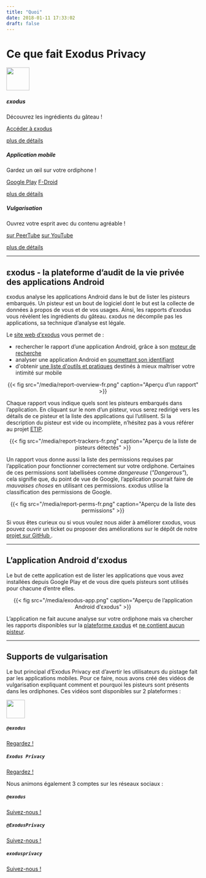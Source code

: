 ```yaml
---
title: "Quoi"
date: 2018-01-11 17:33:02
draft: false
---
```


# Ce que fait Exodus Privacy

<div class="row">
  <div class="col-md-4 text-center">
    <img src="/media/logo.png" width="60px" class="mt-3 ml-auto mr-auto"/>
    <div class="card-body">
      <h5 class="card-title">εxodus</h5>
      <p class="card-text">Découvrez les ingrédients du gâteau&nbsp;!</p>
      <a href="https://reports.exodus-privacy.eu.org/" class="btn btn-primary">Accéder à εxodus</a>
      <p class="mt-3"><a href="#exodus">plus de détails</a></p>
    </div>
  </div>
  <div class="col-md-4 text-center">
    <i class="fab fa-4x fa-android mt-2 ml-auto mr-auto text-primary"></i>
    <div class="card-body">
      <h5 class="card-title">Application mobile</h5>
      <p class="card-text">Gardez un œil sur votre ordiphone&nbsp;!</p>
      <a href="https://play.google.com/store/apps/details?id=org.eu.exodus_privacy.exodusprivacy" class="btn btn-primary">Google Play</a>
      <a href="https://f-droid.org/en/packages/org.eu.exodus_privacy.exodusprivacy/" class="btn btn-primary">F-Droid</a>
      <p class="mt-3"><a href="#android-app">plus de détails</a></p>
    </div>
  </div>
  <div class="col-md-4 text-center">
    <i class="fa fa-4x fa-umbrella-beach mt-2 ml-auto mr-auto text-primary"></i>
    <div class="card-body">
      <h5 class="card-title">Vulgarisation</h5>
      <p class="card-text">Ouvrez votre esprit avec du contenu agréable&nbsp;!</p>
      <a href="https://video.exodus-privacy.eu.org/video-channels/2ab4458d-0b3c-485a-aeaf-792cd0842bc8/videos" class="btn btn-primary">sur PeerTube</a>
      <a href="https://www.youtube.com/channel/UC2bloZZpnRal5tMVuHk0EFQ" class="btn btn-primary">sur YouTube</a>
      <p class="mt-3"><a href="#videos">plus de détails</a></p>
    </div>
  </div>
</div>

<hr>

<a name="exodus"></a>

## εxodus - la plateforme d’audit de la vie privée des applications Android

εxodus analyse les applications Android dans le but de lister les pisteurs embarqués. Un pisteur est un bout de logiciel dont le but est la collecte de données à propos de vous et de vos usages. Ainsi, les rapports d’εxodus vous révèlent les ingrédients du gâteau. εxodus ne décompile pas les applications, sa technique d’analyse est légale.

Le [site web d’εxodus](http://reports.exodus-privacy.eu.org/) vous permet de :

* rechercher le rapport d’une application Android, grâce à son [moteur de recherche](https://reports.exodus-privacy.eu.org/)
* analyser une application Android en [soumettant son identifiant](https://reports.exodus-privacy.eu.org/analysis/submit/)
* d'obtenir [une liste d'outils et pratiques](https://reports.exodus-privacy.eu.org/fr/info/next/) destinés à mieux maîtriser votre intimité sur mobile

<center>
{{< fig src="/media/report-overview-fr.png" caption="Aperçu d’un rapport" >}}
</center>

Chaque rapport vous indique quels sont les pisteurs embarqués dans l’application. En cliquant sur le nom d’un pisteur, vous serez redirigé vers les détails de ce pisteur et la liste des applications qui l’utilisent. Si la description du pisteur est vide ou incomplète, n’hésitez pas à vous référer au projet [ETIP](https://github.com/Exodus-Privacy/etip/).

<center>
{{< fig src="/media/report-trackers-fr.png" caption="Aperçu de la liste de pisteurs détectés" >}}
</center>

Un rapport vous donne aussi la liste des permissions requises par l’application pour fonctionner correctement sur votre ordiphone. Certaines de ces permissions sont labellisées comme *dangereuse* (*"Dangerous"*), cela signifie que, du point de vue de Google, l’application pourrait faire de *mauvaises choses* en utilisant ces permissions. εxodus utilise la classification des permissions de Google.

<center>
{{< fig src="/media/report-perms-fr.png" caption="Aperçu de la liste des permissions" >}}
</center>

Si vous êtes curieux ou si vous voulez nous aider à améliorer εxodus, vous pouvez ouvrir un ticket ou proposer des améliorations sur le dépôt de notre [projet sur GitHub <i class="fab fa-github"></i>](https://github.com/exodus-privacy/).

<hr>

<a name="android-app"></a>

## L’application Android d’εxodus

Le but de cette application est de lister les applications que vous avez installées depuis Google Play et de vous dire quels pisteurs sont utilisés pour chacune d’entre elles.

<center>
{{< fig src="/media/exodus-app.png" caption="Aperçu de l’application Android d’εxodus" >}}
</center>

L’application ne fait aucune analyse sur votre ordiphone mais va chercher les rapports disponibles sur la [plateforme εxodus](https://reports.exodus-privacy.eu.org) et [ne contient aucun pisteur](https://reports.exodus-privacy.eu.org/reports/search/org.eu.exodus_privacy.exodusprivacy).

<hr>

<a name="videos"></a>

## Supports de vulgarisation

Le but principal d’Exodus Privacy est d’avertir les utilisateurs du pistage fait par les applications mobiles. Pour ce faire, nous avons créé des vidéos de vulgarisation expliquant comment et pourquoi les pisteurs sont présents dans les ordiphones. Ces vidéos sont disponibles sur 2 plateformes :
<div class="row justify-content-md-center">
  <div class="col-md-4 text-center">
    <img src="/media/peertube.svg" height="48px" class="mt-3 ml-auto mr-auto"/>
    <div class="card-body">
      <h5 class="card-title"><code>@exodus</code></h5>
      <a href="https://video.exodus-privacy.eu.org/video-channels/2ab4458d-0b3c-485a-aeaf-792cd0842bc8/videos" class="btn btn-primary">Regardez !</a>
    </div>
  </div>
  <div class="col-md-4 text-center">
    <i class="fab fa-3x fa-youtube-square mt-2 ml-auto mr-auto text-primary"></i>
    <div class="card-body">
      <h5 class="card-title"><code>Exodus Privacy</code></h5>
      <a href="https://www.youtube.com/channel/UC2bloZZpnRal5tMVuHk0EFQ" class="btn btn-primary">Regardez !</a>
    </div>
  </div>
</div>

Nous animons également 3 comptes sur les réseaux sociaux :
<div class="row">
  <div class="col-md-4 text-center">
    <i class="fab fa-3x fa-mastodon mt-2 ml-auto mr-auto text-primary"></i>
    <div class="card-body">
      <h5 class="card-title"><code>@exodus</code></h5>
      <a href="https://framapiaf.org/@exodus" class="btn btn-primary">Suivez-nous !</a>
    </div>
  </div>
  <div class="col-md-4 text-center">
    <i class="fab fa-3x fa-twitter mt-2 ml-auto mr-auto text-primary"></i>
    <div class="card-body">
      <h5 class="card-title"><code>@ExodusPrivacy</code></h5>
      <a href="https://twitter.com/ExodusPrivacy" class="btn btn-primary">Suivez-nous !</a>
    </div>
  </div>
  <div class="col-md-4 text-center">
    <i class="fab fa-3x fa-facebook-square mt-2 ml-auto mr-auto text-primary"></i>
    <div class="card-body">
      <h5 class="card-title"><code>exodusprivacy</code></h5>
      <a href="https://facebook.com/exodusprivacy" class="btn btn-primary">Suivez-nous !</a>
    </div>
  </div>
</div>
